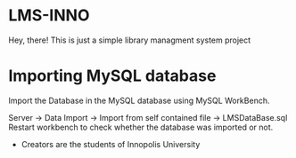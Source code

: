 # LMS-INNO

Hey, there!
This is just a simple library managment system project

# Importing MySQL database
Import the Database in the MySQL database using MySQL WorkBench.

Server -> Data Import -> Import from self contained file -> LMSDataBase.sql
Restart workbench to check whether the database was imported or not.


* Creators are the students of Innopolis University
